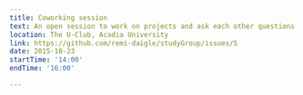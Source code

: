 ```yaml
---
title: Coworking session
text: An open session to work on projects and ask each other questions
location: The U-Club, Acadia University
link: https://github.com/remi-daigle/studyGroup/issues/5
date: 2015-10-23
startTime: '14:00'
endTime: '16:00'

---
```


